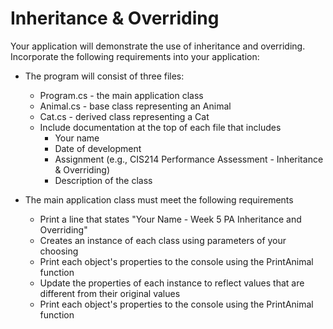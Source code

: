 # Inheritance & Overriding

Your application will demonstrate the use of inheritance and overriding. Incorporate the following requirements into your application:

- The program will consist of three files:
  - Program.cs - the main application class
  - Animal.cs - base class representing an Animal
  - Cat.cs - derived class representing a Cat
  - Include documentation at the top of each file that includes
    - Your name
    - Date of development
    - Assignment (e.g., CIS214 Performance Assessment - Inheritance & Overriding)
    - Description of the class

- The main application class must meet the following requirements
  - Print a line that states "Your Name - Week 5 PA Inheritance and Overriding"
  - Creates an instance of each class using parameters of your choosing
  - Print each object's properties to the console using the PrintAnimal function
  - Update the properties of each instance to reflect values that are different from their original values
  - Print each object's properties to the console using the PrintAnimal function
